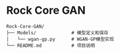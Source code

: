 # Rock Core GAN

```
Rock-Core-GAN/
├── Models/             # 模型定义和保存
│   └── wgan-gp.py      # WGAN-GP模型实现
└── README.md           # 项目说明
```